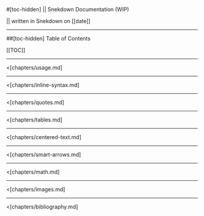 #[toc-hidden] || Snekdown Documentation (WIP)

|| written in Snekdown on [[date]]



- - -
##[toc-hidden] Table of Contents

[[TOC]]

- - -

<[chapters/usage.md]

- - -

<[chapters/inline-syntax.md]

- - - 

<[chapters/quotes.md]

- - - 

<[chapters/tables.md]

- - - 

<[chapters/centered-text.md]

- - -

<[chapters/smart-arrows.md]

- - - 

<[chapters/math.md]

- - - 

<[chapters/images.md]

- - -

<[chapters/bibliography.md]